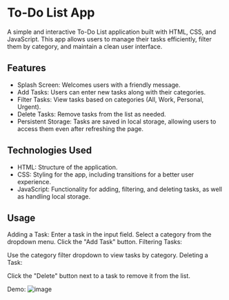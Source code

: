 # To-Do List App

A simple and interactive To-Do List application built with HTML, CSS, and JavaScript. This app allows users to manage their tasks efficiently, filter them by category, and maintain a clean user interface.

## Features

- Splash Screen: Welcomes users with a friendly message.
- Add Tasks: Users can enter new tasks along with their categories.
- Filter Tasks: View tasks based on categories (All, Work, Personal, Urgent).
- Delete Tasks: Remove tasks from the list as needed.
- Persistent Storage: Tasks are saved in local storage, allowing users to access them even after refreshing the page.

## Technologies Used

- HTML: Structure of the application.
- CSS: Styling for the app, including transitions for a better user experience.
- JavaScript: Functionality for adding, filtering, and deleting tasks, as well as handling local storage.

## Usage
Adding a Task:
Enter a task in the input field.
Select a category from the dropdown menu.
Click the "Add Task" button.
Filtering Tasks:

Use the category filter dropdown to view tasks by category.
Deleting a Task:

Click the "Delete" button next to a task to remove it from the list.

Demo: 
![image](https://github.com/user-attachments/assets/b749f656-abae-48df-b11c-d7e144b5601e)
